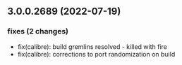 ## 3.0.0.2689 (2022-07-19)

### fixes (2 changes)

- fix(calibre): build gremlins resolved - killed with fire
- fix(calibre): corrections to port randomization on build
